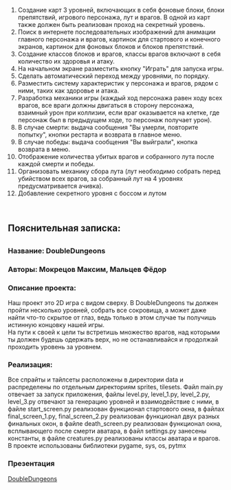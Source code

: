 1. Создание карт 3 уровней, включающих в себя фоновые блоки, блоки препятствий, игрового персонажа, лут и врагов. В одной из карт также должен быть реализован проход на секретный уровень. 
2. Поиск в интернете последовательных изображений для анимации главного персонажа и врагов, картинок для стартового и конечного экранов, картинок для фоновых блоков и блоков препятствий. 
3. Создание классов блоков и врагов, классы врагов включают в себя количество их здоровья и атаку.  
4. На начальном экране разместить кнопку "Играть" для запуска игры. 
5. Сделать автоматический переход между уровнями, по порядку. 
6. Разместить систему характеристик у персонажа и врагов, рядом с ними, таких как здоровье и атака. 
7. Разработка механики игры (каждый ход персонажа равен ходу всех врагов, все враги должны двигаться в сторону персонажа, взаимный урон при коллизии, если враг оказывается на клетке, где персонаж был в предыдущем ходе, то персонаж получает урон). 
8. В случае смерти: выдача сообщения "Вы умерли, повторите попытку", кнопки рестарта и возврата в главное меню. 
9. В случае победы: выдача сообщения "Вы выйграли", кнопка возврата в меню.
10. Отображение количества убитых врагов и собранного лута после каждой смерти и победы. 
11. Организовать механику сбора лута (лут необходимо собрать перед убийством всех врагов, за собранный лут на 4 уровнях предусматривается ачивка). 
12. Добавление секретного уровня с боссом и лутом
<br>
<h2>Пояснительная записка:<h2>
<h3>Название: DoubleDungeons</h3>
<h3>Авторы: Мокрецов Максим, Мальцев Фёдор</h3>
<div class="desription">
  <h3>Описание проекта:</h3>
  <p>Наш проект это 2D игра с видом сверху. В DoubleDungeons ты должен пройти несколько уровней, собрать все сокровища, а может даже найти что-то скрытое от глаз, ведь только в этом случае ты получишь истинную концовку нашей игры.<br>
  На пути к своей к цели ты встретишь множество врагов, над которыми ты должен будешь одержать верх, но не останавливайся и продолжай проходить уровень за уровнем.</p>
  <h3>Реализация:</h3>
  <p>Все спрайты и тайлсеты расположены в директории data и распределены по отдельным директориям sprites, tilesets. Файл main.py отвечает за запуск приложения, файлы level.py, level_1.py, level_2.py, level_3.py отвечают за генерацию уровней и взаимодействие с ними, в файле start_screen.py реализован функционал стартового окна, в файлах final_screen_1.py, final_screen_2.py реализован функционал двух разных финальных окон, в файле death_screen.py реализован функционал окна, всплывающего после смерти аватара, в файл settings.py занесены константы, в файле creatures.py реализованы классы аватара и врагов. В проекте использованы библиотеки pygame, sys, os, pytmx</p>
</div>
<h3>Презентация</h3>
<a href="https://docs.google.com/presentation/d/1wSzkDbbkqwaAtZv0vvi0JJ2dZOzNlZYZ5N1YgG4xrhc/edit?usp=sharing">DoubleDungeons</a>
